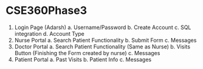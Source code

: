 # CSE360Phase3

1. Login Page (Adarsh)
   a. Username/Password
   b. Create Account
   c. SQL integration
   d. Account Type 
2. Nurse Portal
   a. Search Patient Functionality
   b. Submit Form
   c. Messages
3. Doctor Portal
   a. Search Patient Functionality (Same as Nurse)
   b. Visits Button (Finishing the Form created by nurse)
   c. Messages 
4. Patient Portal
   a. Past Visits
   b. Patient Info
   c. Messages

